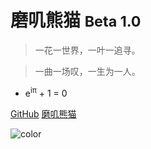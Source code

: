 <!-- docs/_coverpage.md -->

# 磨叽熊猫 <small>Beta 1.0</small>

> 一花一世界，一叶一追寻。

> 一曲一场叹，一生为一人。

- e<sup>iπ</sup> + 1 = 0

[GitHub](https://github.com/cocosongying)
[磨叽熊猫](#磨叽熊猫)

![color](#66ccff)
